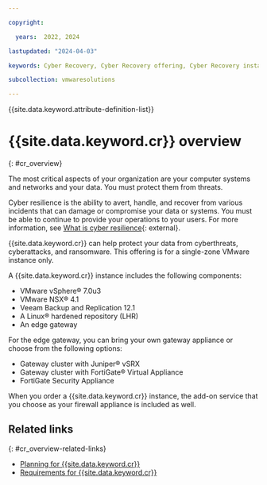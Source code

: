 ```yaml
---

copyright:

  years:  2022, 2024

lastupdated: "2024-04-03"

keywords: Cyber Recovery, Cyber Recovery offering, Cyber Recovery instance, data protection, cyber threat, ransomware, Cyber resilience

subcollection: vmwaresolutions

---
```


{{site.data.keyword.attribute-definition-list}}

# {{site.data.keyword.cr}} overview
{: #cr_overview}

The most critical aspects of your organization are your computer systems and networks and your data. You must protect them from threats.

Cyber resilience is the ability to avert, handle, and recover from various incidents that can damage or compromise your data or systems. You must be able to continue to provide your operations to your users. For more information, see [What is cyber resilience](https://www.ibm.com/topics/cyber-resilience){: external}.

{{site.data.keyword.cr}} can help protect your data from cyberthreats, cyberattacks, and ransomware. This offering is for a single-zone VMware instance only.

A {{site.data.keyword.cr}} instance includes the following components:

* VMware vSphere® 7.0u3
* VMware NSX® 4.1
* Veeam Backup and Replication 12.1
* A Linux® hardened repository (LHR)
* An edge gateway

For the edge gateway, you can bring your own gateway appliance or choose from the following options:

* Gateway cluster with Juniper® vSRX
* Gateway cluster with FortiGate® Virtual Appliance
* FortiGate Security Appliance

When you order a {{site.data.keyword.cr}} instance, the add-on service that you choose as your firewall appliance is included as well.

## Related links
{: #cr_overview-related-links}

* [Planning for {{site.data.keyword.cr}}](/docs/vmwaresolutions?topic=vmwaresolutions-cr_planning)
* [Requirements for {{site.data.keyword.cr}}](/docs/vmwaresolutions?topic=vmwaresolutions-cr_orderinginstance_reqs)
